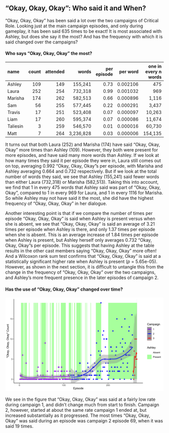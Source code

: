 
## “Okay, Okay, Okay”: Who said it and When?

“Okay, Okay, Okay” has been said a lot over the two campaigns of
Critical Role. Looking just at the main campaign episodes, and only
during gameplay, it has been said 635 times to be exact\! It is most
associated with Ashley, but does she say it the most? And has the
frequency with which it is said changed over the campaigns?

#### Who says “Okay, Okay, Okay” the most?

| name     | count | attended |     words | per episode | per word | one in every n words |
| :------- | ----: | -------: | --------: | ----------: | -------: | -------------------: |
| Ashley   |   109 |      149 |   155,241 |        0.73 | 0.002106 |                  475 |
| Laura    |   252 |      254 |   732,318 |        0.99 | 0.001032 |                  969 |
| Marisha  |   174 |      262 |   582,513 |        0.66 | 0.000896 |                1,116 |
| Sam      |    56 |      255 |   577,445 |        0.22 | 0.000291 |                3,437 |
| Travis   |    17 |      251 |   523,408 |        0.07 | 0.000097 |               10,263 |
| Liam     |    17 |      260 |   595,374 |        0.07 | 0.000086 |               11,674 |
| Taliesin |     3 |      259 |   546,570 |        0.01 | 0.000016 |               60,730 |
| Matt     |     7 |      264 | 3,236,828 |        0.03 | 0.000006 |              154,135 |

It turns out that both Laura (252) and Marisha (174) have said “Okay,
Okay, Okay” more times than Ashley (109). However, they both were
present for more episodes, and have said many more words than Ashley. If
we look at how many times they said it per episode they were in, Laura
still comes out on top, averaging 0.992 “Okay, Okay, Okay”s per episode,
with Marisha and Ashley averaging 0.664 and 0.732 respectively. But if
we look at the total number of words they said, we see that Ashley
(155,241) said fewer words than either Laura (732,318) or Marisha
(582,513). Taking this into account, we find that 1 in every 475 words
that Ashley said was part of “Okay, Okay, Okay”, compared to 1 in every
969 for Laura, and 1 in every 1116 for Marisha. So while Ashley may not
have said it the most, she did have the highest frequency of “Okay,
Okay, Okay” in her dialogue.

Another interesting point is that if we compare the number of times per
episode “Okay, Okay, Okay” is said when Ashley is present versus when
she is absent, we see that “Okay, Okay, Okay” is said an average of 3.21
times per episode when Ashley is there, and only 1.37 times per episode
when she is absent. This is an average increase of 1.84 times per
episode when Ashley is present, but Ashley herself only averages 0.732
“Okay, Okay, Okay”s per episode. This suggests that having Ashley at
the table results in the other cast members saying “Okay, Okay, Okay”
more often\! And a Wilcoxon rank sum test confirms that “Okay, Okay,
Okay” is said at a statistically significant higher rate when Ashley is
present (*p* = 5.65e-05). However, as shown in the next section, it is
difficult to untangle this from the change in the frequency of “Okay,
Okay, Okay” over the two campaigns, and Ashley’s more frequent presence
in the later episodes of campaign 2.

#### Has the use of “Okay, Okay, Okay” changed over time?

![Okay](../plots/okay_okay_okay.png)

We see in the figure that “Okay, Okay, Okay” was said at a fairly low
rate during campaign 1, and didn’t change much from start to finish.
Campaign 2, however, started at about the same rate campaign 1 ended at,
but increased substantially as it progressed. The most times “Okay,
Okay, Okay” was said during an episode was campaign 2 episode 69, when
it was said 19 times.
